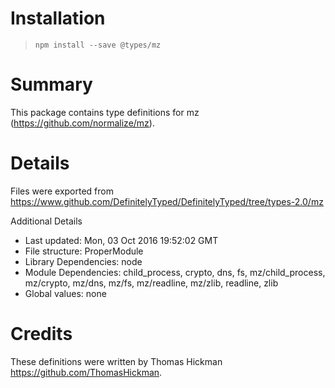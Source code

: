 # Installation
> `npm install --save @types/mz`

# Summary
This package contains type definitions for mz (https://github.com/normalize/mz).

# Details
Files were exported from https://www.github.com/DefinitelyTyped/DefinitelyTyped/tree/types-2.0/mz

Additional Details
 * Last updated: Mon, 03 Oct 2016 19:52:02 GMT
 * File structure: ProperModule
 * Library Dependencies: node
 * Module Dependencies: child_process, crypto, dns, fs, mz/child_process, mz/crypto, mz/dns, mz/fs, mz/readline, mz/zlib, readline, zlib
 * Global values: none

# Credits
These definitions were written by Thomas Hickman <https://github.com/ThomasHickman>.
